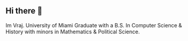 ## Hi there 👋
Im Vraj.
University of Miami Graduate with a B.S. In Computer Science & History with minors in Mathematics & Political Science.
